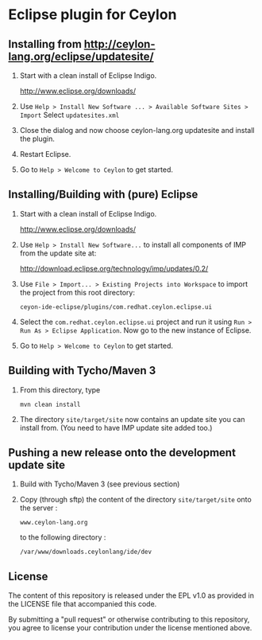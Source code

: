 # Eclipse plugin for Ceylon

## Installing from http://ceylon-lang.org/eclipse/updatesite/

1.  Start with a clean install of Eclipse Indigo.
    
    <http://www.eclipse.org/downloads/>
    
2.  Use `Help > Install New Software ... > Available Software Sites > Import`
    Select `updatesites.xml`
    
3.  Close the dialog and now choose ceylon-lang.org updatesite and install the 
    plugin.
    
4.  Restart Eclipse.
    
5.  Go to `Help > Welcome to Ceylon` to get started.

## Installing/Building with (pure) Eclipse

1.  Start with a clean install of Eclipse Indigo.
    
    <http://www.eclipse.org/downloads/>
    
2.  Use `Help > Install New Software...` to install all components of 
    IMP from the update site at:
    
    <http://download.eclipse.org/technology/imp/updates/0.2/>
    
3.  Use `File > Import... > Existing Projects into Workspace` 
    to import the project from this root directory: 
    
        ceyon-ide-eclipse/plugins/com.redhat.ceylon.eclipse.ui
    
4.  Select the `com.redhat.ceylon.eclipse.ui` project and run it using
    `Run > Run As > Eclipse Application`. Now go to the new instance of 
    Eclipse.
    
5.  Go to `Help > Welcome to Ceylon` to get started.

## Building with Tycho/Maven 3

1.  From this directory, type
    
        mvn clean install
    
2.  The directory `site/target/site` now contains an update site you can 
    install from. (You need to have IMP update site added too.)

## Pushing a new release onto the development update site

1.  Build with Tycho/Maven 3 (see previous section)
    
2.  Copy (through sftp) the content of the directory `site/target/site` onto the server :

        www.ceylon-lang.org 
    
    to the following directory :
    
        /var/www/downloads.ceylonlang/ide/dev
        
## License

The content of this repository is released under the EPL v1.0
as provided in the LICENSE file that accompanied this code.

By submitting a "pull request" or otherwise contributing to this repository, you
agree to license your contribution under the license mentioned above.
